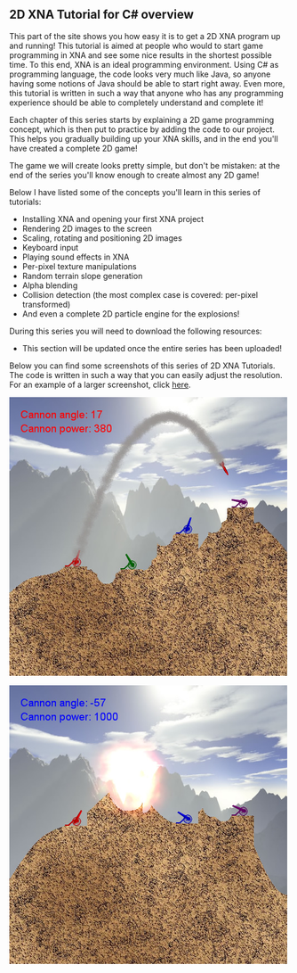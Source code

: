 ## 2D XNA Tutorial for C# overview
This part of the site shows you how easy it is to get a 2D XNA program up and running! This tutorial is aimed at people who would to start game programming in XNA and see some nice results in the shortest possible time. To this end, XNA is an ideal programming environment. Using C# as programming language, the code looks very much like Java, so anyone having some notions of Java should be able to start right away. Even more, this tutorial is written in such a way that anyone who has any programming experience should be able to completely understand and complete it!

Each chapter of this series starts by explaining a 2D game programming concept, which is then put to practice by adding the code to our project. This helps you gradually building up your XNA skills, and in the end you'll have created a complete 2D game!

The game we will create looks pretty simple, but don't be mistaken: at the end of the series you'll know enough to create almost any 2D game!

Below I have listed some of the concepts you'll learn in this series of tutorials:

- Installing XNA and opening your first XNA project
- Rendering 2D images to the screen
- Scaling, rotating and positioning 2D images
- Keyboard input
- Playing sound effects in XNA
- Per-pixel texture manipulations
- Random terrain slope generation
- Alpha blending
- Collision detection (the most complex case is covered: per-pixel transformed)
- And even a complete 2D particle engine for the explosions!

During this series you will need to download the following resources:
- This section will be updated once the entire series has been uploaded!

Below you can find some screenshots of this series of 2D XNA Tutorials. The code is written in such a way that you can easily adjust the resolution. For an example of a larger screenshot, click [here](http://www.riemers.net/images).

![2D Series Example 1](images/Riemer/riemers_intro_2D_series_1_large.jpg "2D Series Example 1")

![2D Series Example 2](images/Riemer/2DSeries1/example_2.jpg "2D Series Example 2")